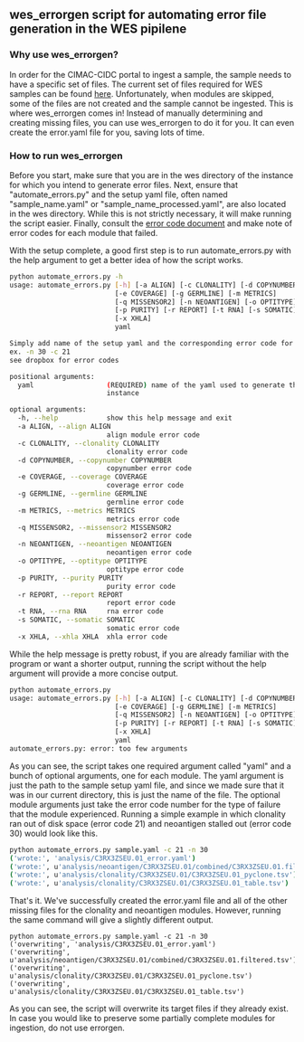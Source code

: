 ## wes_errorgen script for automating error file generation in the WES pipilene

### Why use wes_errorgen?
In order for the CIMAC-CIDC portal to ingest a sample, the sample needs to have a specific set of files. The current set of files required for WES samples can be found [here](https://github.com/CIMAC-CIDC/cidc-ngs-pipeline-api/blob/master/cidc_ngs_pipeline_api/wes/wes_output_API.json). Unfortunately, when modules are skipped, some of the files are not created and the sample cannot be ingested. This is where wes_errorgen comes in! Instead of manually determining and creating missing files, you can use wes_errorgen to do it for you. It can even create the error.yaml file for you, saving lots of time.  

### How to run wes_errorgen

Before you start, make sure that you are in the wes directory of the instance for which you intend to generate error files. Next, ensure that "automate_errors.py" and the setup yaml file, often named "sample_name.yaml" or "sample_name_processed.yaml", are also located in the wes directory. While this is not strictly necessary, it will make running the script easier. Finally, consult the [error code document](https://www.dropbox.com/s/vhfxnn6v3ta6klz/Failure_Codes.xlsx?dl=0) and make note of error codes for each module that failed.

With the setup complete, a good first step is to run automate_errors.py with the help argument to get a better idea of how the script works.

```bash
python automate_errors.py -h
usage: automate_errors.py [-h] [-a ALIGN] [-c CLONALITY] [-d COPYNUMBER]
                          [-e COVERAGE] [-g GERMLINE] [-m METRICS]
                          [-q MISSENSOR2] [-n NEOANTIGEN] [-o OPTITYPE]
                          [-p PURITY] [-r REPORT] [-t RNA] [-s SOMATIC]
                          [-x XHLA]
                          yaml

Simply add name of the setup yaml and the corresponding error code for each failed module
ex. -n 30 -c 21
see dropbox for error codes

positional arguments:
  yaml                  (REQUIRED) name of the yaml used to generate the
                        instance

optional arguments:
  -h, --help            show this help message and exit
  -a ALIGN, --align ALIGN
                        align module error code
  -c CLONALITY, --clonality CLONALITY
                        clonality error code
  -d COPYNUMBER, --copynumber COPYNUMBER
                        copynumber error code
  -e COVERAGE, --coverage COVERAGE
                        coverage error code
  -g GERMLINE, --germline GERMLINE
                        germline error code
  -m METRICS, --metrics METRICS
                        metrics error code
  -q MISSENSOR2, --missensor2 MISSENSOR2
                        missensor2 error code
  -n NEOANTIGEN, --neoantigen NEOANTIGEN
                        neoantigen error code
  -o OPTITYPE, --optitype OPTITYPE
                        optitype error code
  -p PURITY, --purity PURITY
                        purity error code
  -r REPORT, --report REPORT
                        report error code
  -t RNA, --rna RNA     rna error code
  -s SOMATIC, --somatic SOMATIC
                        somatic error code
  -x XHLA, --xhla XHLA  xhla error code
```
While the help message is pretty robust, if you are already familiar with the program or want a shorter output, running the script without the help argument will provide a more concise output.
```bash
python automate_errors.py   
usage: automate_errors.py [-h] [-a ALIGN] [-c CLONALITY] [-d COPYNUMBER]
                          [-e COVERAGE] [-g GERMLINE] [-m METRICS]
                          [-q MISSENSOR2] [-n NEOANTIGEN] [-o OPTITYPE]
                          [-p PURITY] [-r REPORT] [-t RNA] [-s SOMATIC]
                          [-x XHLA]
                          yaml
automate_errors.py: error: too few arguments
```

As you can see, the script takes one required argument called "yaml" and a bunch of optional arguments, one for each module. The yaml argument is just the path to the sample setup yaml file, and since we made sure that it was in our current directory, this is just the name of the file. The optional module arguments just take the error code number for the type of failure that the module experienced. Running a simple example in which clonality ran out of disk space (error code 21) and neoantigen stalled out (error code 30) would look like this.

```bash
python automate_errors.py sample.yaml -c 21 -n 30
('wrote:', 'analysis/C3RX3ZSEU.01_error.yaml')
('wrote:', u'analysis/neoantigen/C3RX3ZSEU.01/combined/C3RX3ZSEU.01.filtered.tsv')
('wrote:', u'analysis/clonality/C3RX3ZSEU.01/C3RX3ZSEU.01_pyclone.tsv')
('wrote:', u'analysis/clonality/C3RX3ZSEU.01/C3RX3ZSEU.01_table.tsv')
```
That's it. We've successfully created the error.yaml file and all of the other missing files for the clonality and neoantigen modules. However, running the same command will give a slightly different output.
```
python automate_errors.py sample.yaml -c 21 -n 30
('overwriting', 'analysis/C3RX3ZSEU.01_error.yaml')
('overwriting', u'analysis/neoantigen/C3RX3ZSEU.01/combined/C3RX3ZSEU.01.filtered.tsv')
('overwriting', u'analysis/clonality/C3RX3ZSEU.01/C3RX3ZSEU.01_pyclone.tsv')
('overwriting', u'analysis/clonality/C3RX3ZSEU.01/C3RX3ZSEU.01_table.tsv')
```
As you can see, the script will overwrite its target files if they already exist. In case you would like to preserve some partially complete modules for ingestion, do not use errorgen.
